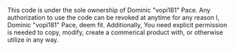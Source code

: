 This code is under the sole ownership of Dominic "vopi181" Pace. Any  authorization to use the code can be revoked at anytime for any reason I, Dominic "vopi181" Pace, deem fit. Additionally, You need explicit permission is needed to copy, modify, create a commerical product with, or otherwise utilize in any way.
